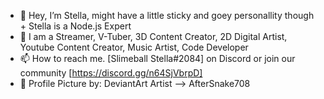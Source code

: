 - 👋 Hey, I’m Stella, might have a little sticky and goey personallity though + Stella is a Node.js Expert
- 👀 I am a Streamer, V-Tuber, 3D Content Creator, 2D Digital Artist, Youtube Content Creator, Music Artist, Code Developer
- 📫 How to reach me. [Slimeball Stella#2084] on Discord or join our community [https://discord.gg/n64SjVbrpD]
- 👀 Profile Picture by: DeviantArt Artist --> AfterSnake708
